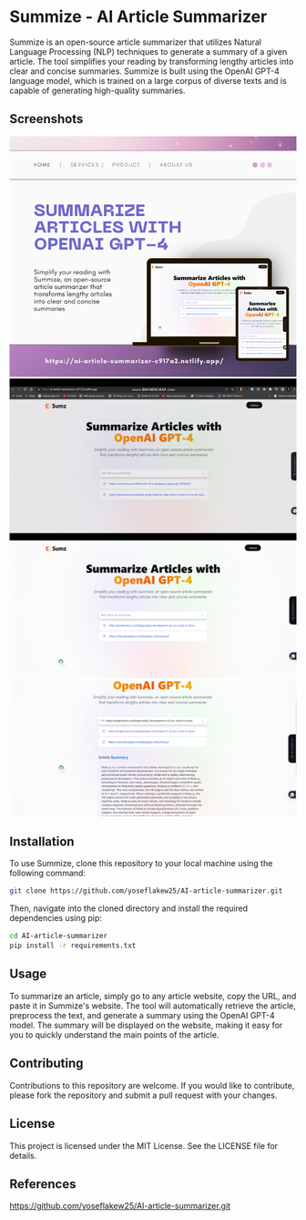 # Summize - AI Article Summarizer
Summize is an open-source article summarizer that utilizes Natural Language Processing (NLP) techniques to generate a summary of a given article. The tool simplifies your reading by transforming lengthy articles into clear and concise summaries. Summize is built using the OpenAI GPT-4 language model, which is trained on a large corpus of diverse texts and is capable of generating high-quality summaries.

## Screenshots
![Banner](https://github.com/yoseflakew25/AI-article-summarizer/blob/main/banner.png)
![Banner](https://github.com/yoseflakew25/AI-article-summarizer/blob/main/ai%20article.gif)
![Home Page](https://github.com/yoseflakew25/AI-article-summarizer/blob/main/src/assets/Capture.PNG)
![Summary Output](https://github.com/yoseflakew25/AI-article-summarizer/blob/main/src/assets/Capture2.PNG)

## Installation
To use Summize, clone this repository to your local machine using the following command:

```sh
git clone https://github.com/yoseflakew25/AI-article-summarizer.git
```
Then, navigate into the cloned directory and install the required dependencies using pip:

```sh
cd AI-article-summarizer
pip install -r requirements.txt
```

## Usage
To summarize an article, simply go to any article website, copy the URL, and paste it in Summize's website. The tool will automatically retrieve the article, preprocess the text, and generate a summary using the OpenAI GPT-4 model. The summary will be displayed on the website, making it easy for you to quickly understand the main points of the article.

## Contributing
Contributions to this repository are welcome. If you would like to contribute, please fork the repository and submit a pull request with your changes.

## License
This project is licensed under the MIT License. See the LICENSE file for details.

## References
https://github.com/yoseflakew25/AI-article-summarizer.git
